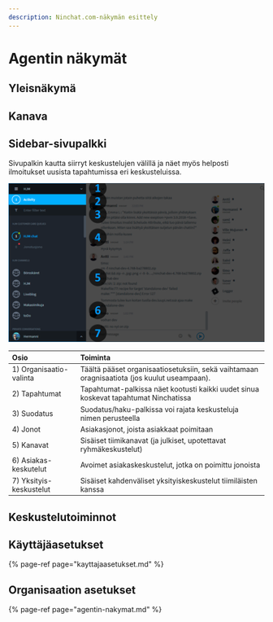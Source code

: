 ```yaml
---
description: Ninchat.com-näkymän esittely
---
```


# Agentin näkymät

## Yleisnäkymä

## Kanava

## Sidebar-sivupalkki

Sivupalkin kautta siirryt keskustelujen välillä ja näet myös helposti ilmoitukset uusista tapahtumissa eri keskusteluissa.

![](.gitbook/assets/sidebar.png)

| Osio | Toiminta |
| :--- | :--- |
| 1\) Organisaatio-valinta | Täältä pääset organisaatiosetuksiin, sekä vaihtamaan oragnisaatiota \(jos kuulut useampaan\). |
| 2\) Tapahtumat | Tapahtumat-palkissa näet kootusti kaikki uudet sinua koskevat tapahtumat Ninchatissa |
| 3\) Suodatus | Suodatus/haku-palkissa voi rajata keskusteluja nimen perusteella |
| 4\) Jonot | Asiakasjonot, joista asiakkaat poimitaan |
| 5\) Kanavat | Sisäiset tiimikanavat \(ja julkiset, upotettavat ryhmäkeskustelut\) |
| 6\) Asiakas-keskutelut | Avoimet asiakaskeskustelut, jotka on poimittu jonoista |
| 7\) Yksityis-keskustelut | Sisäiset kahdenväliset yksityiskeskustelut tiimiläisten kanssa |

## Keskustelutoiminnot

## Käyttäjäasetukset

{% page-ref page="kayttajaasetukset.md" %}

## Organisaation asetukset

{% page-ref page="agentin-nakymat.md" %}



